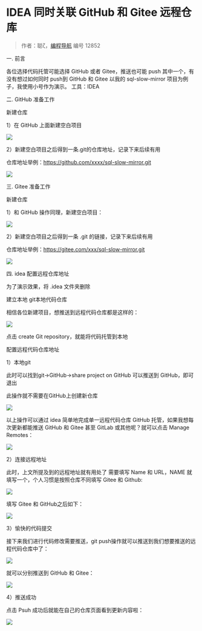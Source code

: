 # IDEA 同时关联 GitHub 和 Gitee 远程仓库

> 作者：聪ζ，[编程导航](https://www.codefather.cn) 编号 12852

一. 前言

各位选择代码托管可能选择 GitHub 或者 Gitee，推送也可能 push 其中一个，有没有想过如何同时 push到 GitHub 和 Gitee 以我的 sql-slow-mirror 项目为例子，我使用小号作为演示。 工具：IDEA

二. GitHub 准备工作

新建仓库

1）在 GitHub 上面新建空白项目

![](https://pic.yupi.icu/5563/202404212025543.png)

2）新建空白项目之后得到一条.git的仓库地址，记录下来后续有用

仓库地址举例：https://github.com/xxxx/sql-slow-mirror.git

![](https://pic.yupi.icu/5563/202404212025553.png)

三. Gitee 准备工作

新建仓库

1）和 GitHub 操作同理，新建空白项目：

![](https://pic.yupi.icu/5563/202404212025669.png)

2）新建空白项目之后得到一条 .git 的链接，记录下来后续有用

仓库地址举例：https://gitee.com/xxx/sql-slow-mirror.git

![](https://pic.yupi.icu/5563/202404212025533.png)

四. idea 配置远程仓库地址

为了演示效果，将 .idea 文件夹删除

建立本地 git本地代码仓库

相信各位新建项目，想推送到远程代码仓库都是这样的：

![](https://pic.yupi.icu/5563/202404212025564.png)

点击 create Git repository，就能将代码托管到本地

配置远程代码仓库地址

1）本地git

此时可以找到git->GitHub->share project on GitHub 可以推送到 GitHub，即可退出

此操作就不需要在GitHub上创建新仓库

![](https://pic.yupi.icu/5563/202404212025545.png)

以上操作可以通过 idea 简单地完成单一远程代码仓库 GitHub 托管，如果我想每次更新都能推送 GitHub 和 Gitee 甚至 GitLab 或其他呢？就可以点击 Manage Remotes：

![](https://pic.yupi.icu/5563/202404212025152.png)

2）连接远程地址

此时，上文所提及到的远程地址就有用处了 需要填写 Name 和 URL，NAME 就填写一个，个人习惯是按照仓库不同填写 Gitee 和 Github:

![](https://pic.yupi.icu/5563/202404212025344.png)

填写 Gitee 和 GitHub之后如下：

![](https://pic.yupi.icu/5563/202404212025208.png)

3）愉快的代码提交

接下来我们进行代码修改需要推送，git push操作就可以推送到我们想要推送的远程代码仓库中了：

![](https://pic.yupi.icu/5563/202404212025205.png)

就可以分别推送到 GitHub 和 Gitee：﻿﻿

![](https://pic.yupi.icu/5563/202404212025221.png)

4）推送成功

点击 Psuh 成功后就能在自己的仓库页面看到更新内容啦：

![](https://pic.yupi.icu/5563/202404212025331.png)

